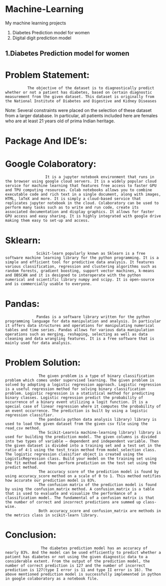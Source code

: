 # Machine-Learning
My machine learning projects

1. Diabetes Prediction model for women
2. Digital digit prediction model

## 1.Diabetes Prediction model for women

# Problem Statement:
              The objective of the dataset is to diagnostically predict whether or not a patient has diabetes, based on certain diagnostic measurement from the given dataset. This dataset is originally from the National Institute of Diabetes and Digestive and Kidney Diseases
Note: Several constraints were placed on the selection of these dataset from a larger database. In particular, all patients included here are females who are at least 21 years old of prima Indian heritage.

# Package And IDE’s:
# Google Colaboratory:  
                      It is a jupyter notebook environment that runs in the browser using google cloud servers. It is a widely popular cloud service for machine learning that features free access to faster GPU and TPU computing resources. Colab notebooks allows you to combine executable code and rich text in a single document, along with images, HTML, laTeX and more. It is simply a cloud-based service that replicates jupyter notebook in the cloud. Colaboratory can be used to perform many tasks such as to write and run code, create its associated documentation and display graphics. It allows for faster GPU access and easy sharing. It is highly integrated with google drive making them easy to set-up and access.

# Sklearn:
                  Scikit-learn popularly known as Sklearn is a free software machine learning library for the python programming. It is a simple and efficient tool for predictive data analysis. It features various classification, regression and clustering algorithms such as random forests, gradient boosting, support vector machines, k-means and DBSCAN and it is designed to interoperate with the python numerical and scientific library numpy and scipy. It is open-source and is commercially usable to everyone.

# Pandas:
                  Pandas is a software library written for the python programming language for data manipulation and analysis. In particular it offers data structures and operations for manipulating numerical tables and time series. Pandas allows for various data manipulation operations such as merging, reshaping, selecting as well as data cleaning and data wrangling features. It is a free software that is mainly used for data analysis.

# Problem Solution:
                   The given problem is a type of binary classification problem which comes under supervised learning. The given problem is solved by adopting a logistic regression approach. Logistic regression is a useful regression method for solving binary classification problem. Logistic regression is a statistical method for predicting binary classes. Logistic regression predict the probability of occurrence of a binary event utilizing a logit function. It is a special case of linear regression where it computes the probability of an event occurrence. The prediction is built by using a logistic regression classifier.
                   The pandas(a python data analysis library) library is used to load the given dataset from the given csv file using the read_csv method.
                   The Scikit-Learn(a machine-learning library) library is used for building the prediction model. The given columns is divided into two types of variable – dependent and independent variable. Then the given dataset is divided into a training set and a test set in the ratio of 4:1 using the test_train method from model_selection class. The logistic regression classifier object is created using the LogisticRegression class. Build your model on the training set using the fit method and then perform prediction on the test set using the predict method.
                   The accuracy score of the prediction model is found by using accuracy_score method on a scale of 0 to 1. This method notifies how accurate our prediction model is 83%.
                   The confusion matrix of the prediction model is found by using the confusion_matrix method. A confusion_matrix is a table that is used to evaluate and visualize the performance of a classification model. The fundamental of a confusion matrix is that the number of correct and incorrect predictions are summed up class-wise.
                   Both accuracy_score and confusion_matrix are methods in the metrics class in scikit-learn library.


# Conclusion:
                    The diabetes prediction model has an accuracy of nearly 83%. And the model can be used efficiently to predict whether a patient has diabetes or not using the given diagnostic data to a considerable extent. From the output of the prediction model, the number of correct prediction is 127 and the number of incorrect prediction is 127(type I error is 11 and type II error is 16). The above mentioned prediction model is successfully implemented in python in google colaboratory as a notebook file.
